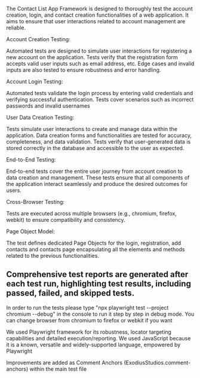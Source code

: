 The Contact List App Framework is designed to thoroughly test the account creation, login, and contact creation functionalities of a web application.
It aims to ensure that user interactions related to account management are reliable.

Account Creation Testing:

Automated tests are designed to simulate user interactions for registering a new account on the application.
Tests verify that the registration form accepts valid user inputs such as email address, etc.
Edge cases and invalid inputs are also tested to ensure robustness and error handling.

Account Login Testing:

Automated tests validate the login process by entering valid credentials and verifying successful authentication.
Tests cover scenarios such as incorrect passwords and invalid usernames

User Data Creation Testing:

Tests simulate user interactions to create and manage data within the application.
Data creation forms and functionalities are tested for accuracy, completeness, and data validation.
Tests verify that user-generated data is stored correctly in the database and accessible to the user as expected.

End-to-End Testing:

End-to-end tests cover the entire user journey from account creation to data creation and management.
These tests ensure that all components of the application interact seamlessly and produce the desired outcomes for users.

Cross-Browser Testing:

Tests are executed across multiple browsers (e.g., chromium, firefox, webkit) to ensure compatibility and consistency.

Page Object Model:

The test defines dedicated Page Objects for the login, registration, add contacts and contacts page encapsulating all the elements and methods related to the previous functionalities.

Comprehensive test reports are generated after each test run, highlighting test results, including passed, failed, and skipped tests.
----------------------------------------------------------------------------------------------------------------------------------------------------------

In order to run the tests please type "npx playwright test --project chromium --debug" in the console to run it step by step in debug mode. You can change browser from chromium to firefox or webkit if you want

We used Playwright framework for its robustness, locator targeting capabilities and detailed execution/reporting. We used JavaScript because it is a known, versatile and widely-supported language, empowered by Playwright

Improvements are added as Comment Anchors (ExodiusStudios.comment-anchors) within the main test file
